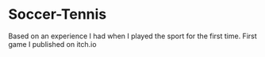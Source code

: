# Soccer-Tennis
Based on an experience I had when I played the sport for the first time. First game I published on itch.io
